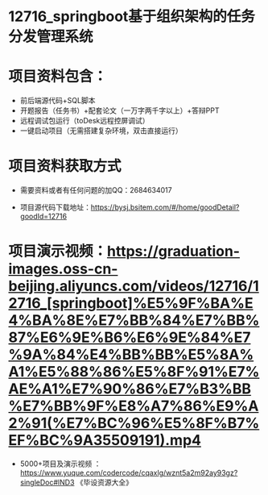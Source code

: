#   12716_springboot基于组织架构的任务分发管理系统

#   项目资料包含：
*    前后端源代码+SQL脚本
*    开题报告（任务书）+配套论文（一万字两千字以上）+答辩PPT
*   远程调试包运行（toDesk远程控屏调试）
*   一键启动项目（无需搭建复杂环境，双击直接运行）


#   项目资料获取方式
*   需要资料或者有任何问题的加QQ：2684634017

*   项目源代码下载地址：https://bysj.bsitem.com/#/home/goodDetail?goodId=12716

#  项目演示视频：https://graduation-images.oss-cn-beijing.aliyuncs.com/videos/12716/12716_[springboot]%E5%9F%BA%E4%BA%8E%E7%BB%84%E7%BB%87%E6%9E%B6%E6%9E%84%E7%9A%84%E4%BB%BB%E5%8A%A1%E5%88%86%E5%8F%91%E7%AE%A1%E7%90%86%E7%B3%BB%E7%BB%9F%E8%A7%86%E9%A2%91(%E7%BC%96%E5%8F%B7%EF%BC%9A35509191).mp4

*  5000+项目及演示视频 ：https://www.yuque.com/codercode/cqaxlg/wznt5a2m92ay93gz?singleDoc#lND3 《毕设资源大全》
